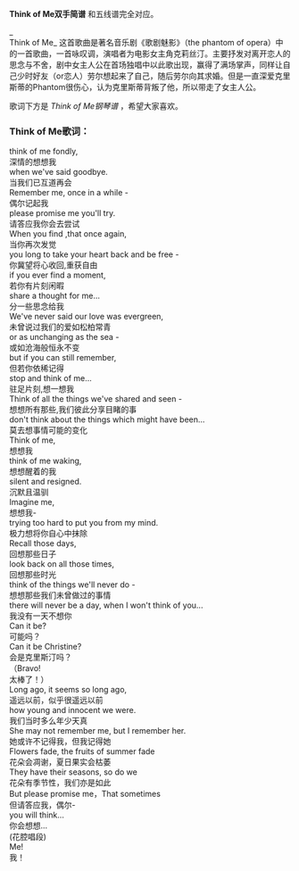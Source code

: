 

**Think of Me双手简谱** 和五线谱完全对应。

_  
Think of Me_ 这首歌曲是著名音乐剧《歌剧魅影》（the phantom of
opera）中的一首歌曲，一首咏叹调，演唱者为电影女主角克莉丝汀。主要抒发对离开恋人的思念与不舍，剧中女主人公在首场独唱中以此歌出现，赢得了满场掌声，同样让自己少时好友（or恋人）劳尔想起来了自己，随后劳尔向其求婚。但是一直深爱克里斯蒂的Phantom很伤心，认为克里斯蒂背叛了他，所以带走了女主人公。

  
歌词下方是 _Think of Me钢琴谱_ ，希望大家喜欢。

### Think of Me歌词：

think of me fondly,  
深情的想想我  
when we've said goodbye.  
当我们已互道再会  
Remember me, once in a while -  
偶尔记起我  
please promise me you'll try.  
请答应我你会去尝试  
When you find ,that once again,  
当你再次发觉  
you long to take your heart back and be free -  
你冀望将心收回,重获自由  
if you ever find a moment,  
若你有片刻闲暇  
share a thought for me...  
分一些思念给我  
We've never said our love was evergreen,  
未曾说过我们的爱如松柏常青  
or as unchanging as the sea -  
或如沧海般恒永不变  
but if you can still remember,  
但若你依稀记得  
stop and think of me...  
驻足片刻,想一想我  
Think of all the things we've shared and seen -  
想想所有那些,我们彼此分享目睹的事  
don't think about the things which might have been...  
莫去想事情可能的变化  
Think of me,  
想想我  
think of me waking,  
想想醒着的我  
silent and resigned.  
沉默且温驯  
Imagine me,  
想想我-  
trying too hard to put you from my mind.  
极力想将你自心中抹除  
Recall those days,  
回想那些日子  
look back on all those times,  
回想那些时光  
think of the things we'll never do -  
想想那些我们未曾做过的事情  
there will never be a day, when I won't think of you...  
我没有一天不想你  
Can it be?  
可能吗？  
Can it be Christine?  
会是克里斯汀吗？  
（Bravo!  
太棒了！）  
Long ago, it seems so long ago,  
遥远以前，似乎很遥远以前  
how young and innocent we were.  
我们当时多么年少天真  
She may not remember me, but I remember her.  
她或许不记得我，但我记得她  
Flowers fade, the fruits of summer fade  
花朵会凋谢，夏日果实会枯萎  
They have their seasons, so do we  
花朵有季节性，我们亦是如此  
But please promise me，That sometimes  
但请答应我，偶尔-  
you will think...  
你会想想...  
(花腔唱段)  
Me!  
我！

